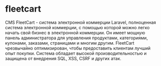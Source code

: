 # fleetcart

CMS FleetCart - система электронной коммерции Laravel, полноценная система электронной коммерции, с помощью которой можно легко начать свой бизнес в электронной коммерции. Он имеет мощную панель администратора для управления продуктами, категориями, купонами, заказами, страницами и многим другим. FleetCart чрезвычайно оптимизирован, чтобы предоставить клиентам лучший опыт покупки. Система обладает высокой производительностью и защищена от внедрения SQL, XSS, CSRF и других атак.
